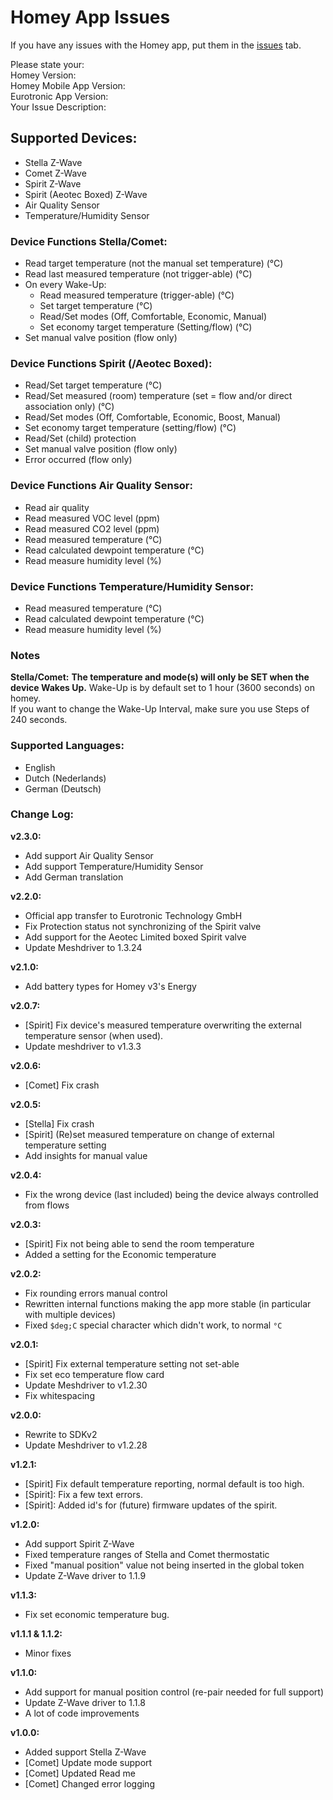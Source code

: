 # Homey App Issues
If you have any issues with the Homey app, put them in the [issues](https://github.com/Homey-Eurotronic/homey-issues/issues) tab.

Please state your:  
Homey Version:  
Homey Mobile App Version:  
Eurotronic App Version:  
Your Issue Description:

## Supported Devices:
+ Stella Z-Wave
+ Comet Z-Wave
+ Spirit Z-Wave
+ Spirit (Aeotec Boxed) Z-Wave
+ Air Quality Sensor
+ Temperature/Humidity Sensor

### Device Functions Stella/Comet:
+ Read target temperature (not the manual set temperature) (°C)
+ Read last measured temperature (not trigger-able) (°C)
+ On every Wake-Up:
  - Read measured temperature (trigger-able) (°C)
  - Set target temperature (°C)
  - Read/Set modes (Off, Comfortable, Economic, Manual)
  - Set economy target temperature (Setting/flow) (°C)
+ Set manual valve position (flow only)

### Device Functions Spirit (/Aeotec Boxed):
+ Read/Set target temperature (°C)
+ Read/Set measured (room) temperature (set = flow and/or direct association only) (°C)
+ Read/Set modes (Off, Comfortable, Economic, Boost, Manual)
+ Set economy target temperature (setting/flow) (°C)
+ Read/Set (child) protection
+ Set manual valve position (flow only)
+ Error occurred (flow only)

### Device Functions Air Quality Sensor:
+ Read air quality
+ Read measured VOC level (ppm)
+ Read measured CO2 level (ppm)
+ Read measured temperature (°C)
+ Read calculated dewpoint temperature (°C)
+ Read measure humidity level (%)

### Device Functions Temperature/Humidity Sensor:
+ Read measured temperature (°C)
+ Read calculated dewpoint temperature (°C)
+ Read measure humidity level (%)

### Notes
**Stella/Comet:**
**The temperature and mode(s) will only be SET when the device Wakes Up.**
Wake-Up is by default set to 1 hour (3600 seconds) on homey.  
If you want to change the Wake-Up Interval, make sure you use Steps of 240 seconds.

### Supported Languages:
* English
* Dutch (Nederlands)
* German (Deutsch)

### Change Log:
**v2.3.0:**
- Add support Air Quality Sensor
- Add support Temperature/Humidity Sensor
- Add German translation

**v2.2.0:**
- Official app transfer to Eurotronic Technology GmbH
- Fix Protection status not synchronizing of the Spirit valve
- Add support for the Aeotec Limited boxed Spirit valve
- Update Meshdriver to 1.3.24

**v2.1.0:**
- Add battery types for Homey v3's Energy

**v2.0.7:**
- [Spirit] Fix device's measured temperature overwriting the external temperature sensor (when used).
- Update meshdriver to v1.3.3

**v2.0.6:**
- [Comet] Fix crash

**v2.0.5:**
- [Stella] Fix crash
- [Spirit] (Re)set measured temperature on change of external temperature setting
- Add insights for manual value

**v2.0.4:**
- Fix the wrong device (last included) being the device always controlled from flows

**v2.0.3:**
- [Spirit] Fix not being able to send the room temperature
- Added a setting for the Economic temperature

**v2.0.2:**
- Fix rounding errors manual control
- Rewritten internal functions making the app more stable (in particular with multiple devices)
- Fixed `$deg;C` special character which didn't work, to normal `°C`

**v2.0.1:**
- [Spirit] Fix external temperature setting not set-able
- Fix set eco temperature flow card
- Update Meshdriver to v1.2.30
- Fix whitespacing

**v2.0.0:**
- Rewrite to SDKv2
- Update Meshdriver to v1.2.28

**v1.2.1:**
- [Spirit] Fix default temperature reporting, normal default is too high.
- [Spirit]: Fix a few text errors.
- [Spirit]: Added id's for (future) firmware updates of the spirit.

**v1.2.0:**
- Add support Spirit Z-Wave
- Fixed temperature ranges of Stella and Comet thermostatic
- Fixed "manual position" value not being inserted in the global token
- Update Z-Wave driver to 1.1.9

**v1.1.3:**
- Fix set economic temperature bug.

**v1.1.1 & 1.1.2:**
- Minor fixes

**v1.1.0:**
- Add support for manual position control (re-pair needed for full support)
- Update Z-Wave driver to 1.1.8
- A lot of code improvements

**v1.0.0:**  
- Added support Stella Z-Wave
- [Comet] Update mode support
- [Comet] Updated Read me
- [Comet] Changed error logging
